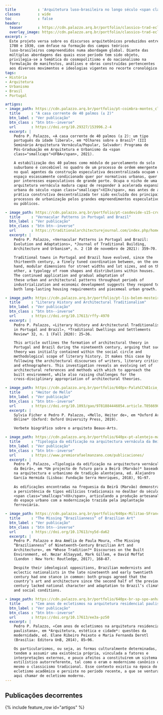 ```yaml
---
title          : 'Arquitetura luso-brasileira no longo século <span class="smallcaps">XIX</span>'
classes        : wide
toc            : false
header:
  teaser       : https://cdn.palazzo.arq.br/portfolio/classico-trad-ecletico-teaser.jpg
  overlay_image: https://cdn.palazzo.arq.br/portfolio/classico-trad-ecletico.jpg
excerpt: >
  Este projeto versa sobre os discursos arquitetônicos produzidos entre
  1780 e 1930, com ênfase na formação dos campos teóricos
  luso-brasileiros compreendidos numa abordagem global. Diante das
  múltiplas abordagens das quais esse período tem sido objeto,
  privilegia-se a temática do cosmopolitismo e do nacionalismo na
  formulação de manifestos, análises e obras construídas pertencentes
  aos diversos movimentos e ideologias vigentes no recorte cronológico.
tags:
- História
- Arquitetura
- Urbanismo
- Brasil
- Portugal

artigos:
- image_path: https://cdn.palazzo.arq.br/portfolio/pt-coimbra-montes_claros-200615-pp-5531-crop-scaled-teaser.jpg
  title     : "A casa corrente de 40 palmos (± 2)"
  btn_label : "Ver publicação"
  btn_class : "btn btn--inverse"
  url       : https://doi.org/10.29327/153996.2-4
  excerpt: |
    Pedro P. Palazzo, «A casa corrente de 40 palmos (± 2): um tipo
    português da idade liberal», em *Olhares sobre o Brasil* (III
    Seminário Arquitetura Vernácula/Popular, Salvador: Programa de
    Pós-Graduação em Arquitetura e Urbanismo da <span
    class="smallcaps">UFBA</span>, 2021).

    A estabilização dos 40 palmos como módulo de parcelamento do solo
    suburbano é concebível no quadro de um processo de ordem emergente
    no qual agentes da construção especulativa descentralizada ocupam um
    espaço escassamente condicionado quer por normativas urbanas, quer
    por interesses especulativos de grande porte. Ocupa o nicho de uma
    arquitetura vernácula madura capaz de responder à acelerada expansão
    urbana do século <span class="smallcaps">XIX</span>, mas antes de a
    prática construtiva descentralizada ter sido excluída dos principais
    processos de urbanização pelos grandes empreendimentos especulativos
    ou públicos.

- image_path: https://cdn.palazzo.arq.br/portfolio/pt-casdevide-s15-crop-teaser.jpg
  title     : "Vernacular Patterns in Portugal and Brazil"
  btn_label : "Ver publicação"
  btn_class : "btn btn--inverse"
  url       : https://traditionalarchitecturejournal.com/index.php/home/article/view/524
  excerpt: |
    Pedro P. Palazzo, «Vernacular Patterns in Portugal and Brazil:
    Evolution and Adaptations», *Journal of Traditional Building,
    Architecture and Urbanism*, n. 2 (10 de novembro de 2021): 359–70.

    Traditional towns in Portugal and Brazil have evolved, since the
    thirteenth century, a finely tuned coordination between, on the one
    hand, modular dimensions for street widths and lot sizes, and on the
    other, a typology of room shapes and distributions within houses.
    The continued application and gradual adaptation of
    these urban and architectural patterns throughout periods of
    industrialization and economic development suggests they respond to
    both long-lasting housing requirements and piecemeal urban growth.

- image_path: https://cdn.palazzo.arq.br/portfolio/pt-lis-belem-mosteiro-varnhagen-teaser.jpg
  title     : "Literary History and Architectural Traditionalism"
  btn_label : "Ver publicação"
  btn_class : "btn btn--inverse"
  url       : https://doi.org/10.17613/rffy-4970
  excerpt: |
    Pedro P. Palazzo, «Literary History and Architectural Traditionalism
    in Portugal and Brazil», *Traditional Dwellings and Settlements
    Review* 32, n. 1 (Fall 2020): 25–36.

    This article outlines the formation of architectural theory in
    Portugal and Brazil during the nineteenth century, arguing that such
    theory was initially contained within the social circle and
    methodological scope of literary history. It makes this case by
    following the architectural discourses of writers, literary critics,
    and ethnographers. This investigation reveals an evolving set of
    architectural references and methods with which to approach the
    built environment, while also raising challenges for the
    cross-disciplinary appropriation of architectural theories.

- image_path: https://cdn.palazzo.arq.br/portfolio/640px-Pala%CC%81cio_Pedro_Ernesto_visto_de_noite-teaser.jpg
  title     : "Heitor de Mello"
  btn_label : "Ver publicação"
  btn_class : "btn btn--inverse"
  url       : https://doi.org/10.1093/gao/9781884446054.article.T056690
  excerpt: |
    Sylvia Ficher e Pedro P. Palazzo, «Mello, Heitor de», em *Oxford Art
    Online* (Oxford: Oxford University Press, 2019).

    Verbete biográfico sobre o arquiteto Beaux-Arts.

- image_path: https://cdn.palazzo.arq.br/portfolio/640px-pt-alentejo-marvao_beira-casario-180718-pp-6850.jpg
  title     : "Tipologia da edificação na arquitectura vernácula da Beirã"
  btn_label : "Ver publicação"
  btn_class : "btn btn--inverse"
  url       : https://www.premiorafaelmanzano.com/publicaciones/
  excerpt: |
    Pedro P. Palazzo, «Tipologia da edificação na arquitectura vernácula
    da Beirã», em *Um projecto de futuro para a Beirã (Marvão)* baseado
    na arquitectura e urbanismo de tradição alentejana, ed. Alejandro
    García Hermida (Lisboa: Fundação Serra Henriques, 2018), 91–97.
    
    As edificações encontradas na freguesia da Beirã (Marvão) demonstram
    a persistência de tipos edilícios tradicionais no dealbar do século
    <span class="smallcaps">XX</span>, articulando a produção artesanal
    do espaço urbano com a modernização trazida pela implantação
    ferroviária.

- image_path: https://cdn.palazzo.arq.br/portfolio/640px-Militao-SFrancisco-1862.jpg
  title     : "The Missing “Brazilianness” of Brazilian Art"
  btn_label : "Ver publicação"
  btn_class : "btn btn--inverse"
  url       : https://doi.org/10.17613/ny5d-da62
  excerpt: |
    Pedro P. Palazzo e Ana Amélia de Paula Moura, «The Missing
    “Brazilianness” of Nineteenth-Century Brazilian Art and
    Architecture», em *Whose Tradition?* Discourses on the Built
    Environment, ed. Nezar AlSayyad, Mark Gillem, e David Moffat
    (London : New York: Routledge, 2017), 168–87.

    Despite their ideological oppositions, Brazilian modernists and
    eclectic nationalists in the late nineteenth and early twentieth
    century had one stance in common: both groups agreed that the
    country’s art and architecture since the second half of the previous
    century lacked national character and adaptation to Brazil’s climate
    and social conditions.

- image_path: https://cdn.palazzo.arq.br/portfolio/640px-br-sp-spo-anhangabau.jpg
  title     : "Cem anos de ecletismos na arquitetura residencial paulistana"
  btn_label : "Ver publicação"
  btn_class : "btn btn--inverse"
  url       : https://doi.org/10.17613/ee3a-pz50
  excerpt: |
    Pedro P. Palazzo, «Cem anos de ecletismos na arquitetura residencial
    paulistana», em *Arquitetura, estética e cidade*: questões da
    modernidade, ed. Elane Ribeiro Peixoto e Maria Fernanda Derntl
    (Brasília: Editora UnB, 2014), 85–96.

    Os particularismos, ou seja, as formas culturalmente determinadas,
    tendem a assumir uma existência própria, vinculada a fatores e
    interpretações externos, e pouco afeitos a constituírem um sistema
    estilístico autorreferente, tal como o eram o modernismo canônico ou
    mesmo o classicismo tradicional. Esse contexto existiu na época do
    ecletismo acadêmico e persiste no período recente, a que se ventura
    aqui chamar de ecletismo moderno.
---
```


## Publicações decorrentes ##

{% include feature_row id="artigos" %}

